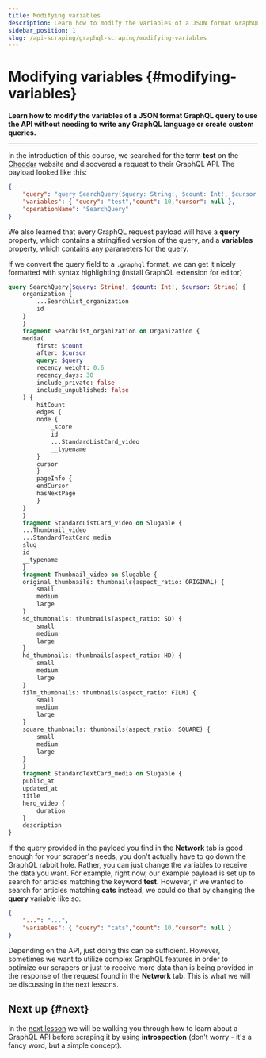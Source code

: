 ```yaml
---
title: Modifying variables
description: Learn how to modify the variables of a JSON format GraphQL query to use the API without needing to write any GraphQL language or create custom queries.
sidebar_position: 1
slug: /api-scraping/graphql-scraping/modifying-variables
---
```


# Modifying variables {#modifying-variables}

**Learn how to modify the variables of a JSON format GraphQL query to use the API without needing to write any GraphQL language or create custom queries.**

---

In the introduction of this course, we searched for the term **test** on the [Cheddar](https://cheddar.com) website and discovered a request to their GraphQL API. The payload looked like this:

```json
{
    "query": "query SearchQuery($query: String!, $count: Int!, $cursor: String) {\n    organization {\n        ...SearchList_organization\n        id\n    }\n    }\n    fragment SearchList_organization on Organization {\n    media(\n        first: $count\n        after: $cursor\n        query: $query\n        recency_weight: 0.6\n        recency_days: 30\n        include_private: false\n        include_unpublished: false\n    ) {\n        hitCount\n        edges {\n        node {\n            _score\n            id\n            ...StandardListCard_video\n            __typename\n        }\n        cursor\n        }\n        pageInfo {\n        endCursor\n        hasNextPage\n        }\n    }\n    }\n    fragment StandardListCard_video on Slugable {\n    ...Thumbnail_video\n    ...StandardTextCard_media\n    slug\n    id\n    __typename\n    }\n    fragment Thumbnail_video on Slugable {\n    original_thumbnails: thumbnails(aspect_ratio: ORIGINAL) {\n        small\n        medium\n        large\n    }\n    sd_thumbnails: thumbnails(aspect_ratio: SD) {\n        small\n        medium\n        large\n    }\n    hd_thumbnails: thumbnails(aspect_ratio: HD) {\n        small\n        medium\n        large\n    }\n    film_thumbnails: thumbnails(aspect_ratio: FILM) {\n        small\n        medium\n        large\n    }\n    square_thumbnails: thumbnails(aspect_ratio: SQUARE) {\n        small\n        medium\n        large\n    }\n    }\n    fragment StandardTextCard_media on Slugable {\n    public_at\n    updated_at\n    title\n    hero_video {\n        duration\n    }\n    description\n    }",
    "variables": { "query": "test","count": 10,"cursor": null },
    "operationName": "SearchQuery"
}
```

We also learned that every GraphQL request payload will have a **query** property, which contains a stringified version of the query, and a **variables** property, which contains any parameters for the query.

If we convert the query field to a `.graphql` format, we can get it nicely formatted with syntax highlighting (install GraphQL extension for editor)

```graphql
query SearchQuery($query: String!, $count: Int!, $cursor: String) {
    organization {
        ...SearchList_organization
        id
    }
    }
    fragment SearchList_organization on Organization {
    media(
        first: $count
        after: $cursor
        query: $query
        recency_weight: 0.6
        recency_days: 30
        include_private: false
        include_unpublished: false
    ) {
        hitCount
        edges {
        node {
            _score
            id
            ...StandardListCard_video
            __typename
        }
        cursor
        }
        pageInfo {
        endCursor
        hasNextPage
        }
    }
    }
    fragment StandardListCard_video on Slugable {
    ...Thumbnail_video
    ...StandardTextCard_media
    slug
    id
    __typename
    }
    fragment Thumbnail_video on Slugable {
    original_thumbnails: thumbnails(aspect_ratio: ORIGINAL) {
        small
        medium
        large
    }
    sd_thumbnails: thumbnails(aspect_ratio: SD) {
        small
        medium
        large
    }
    hd_thumbnails: thumbnails(aspect_ratio: HD) {
        small
        medium
        large
    }
    film_thumbnails: thumbnails(aspect_ratio: FILM) {
        small
        medium
        large
    }
    square_thumbnails: thumbnails(aspect_ratio: SQUARE) {
        small
        medium
        large
    }
    }
    fragment StandardTextCard_media on Slugable {
    public_at
    updated_at
    title
    hero_video {
        duration
    }
    description
}
```

If the query provided in the payload you find in the **Network** tab is good enough for your scraper's needs, you don't actually have to go down the GraphQL rabbit hole. Rather, you can just change the variables to receive the data you want. For example, right now, our example payload is set up to search for articles matching the keyword **test**. However, if we wanted to search for articles matching **cats** instead, we could do that by changing the **query** variable like so:

```json
{
    "...": "...",
    "variables": { "query": "cats","count": 10,"cursor": null }
}
```

Depending on the API, just doing this can be sufficient. However, sometimes we want to utilize complex GraphQL features in order to optimize our scrapers or just to receive more data than is being provided in the response of the request found in the **Network** tab. This is what we will be discussing in the next lessons.

## Next up {#next}

In the [next lesson](./introspection.md) we will be walking you through how to learn about a GraphQL API before scraping it by using **introspection** (don't worry - it's a fancy word, but a simple concept).
